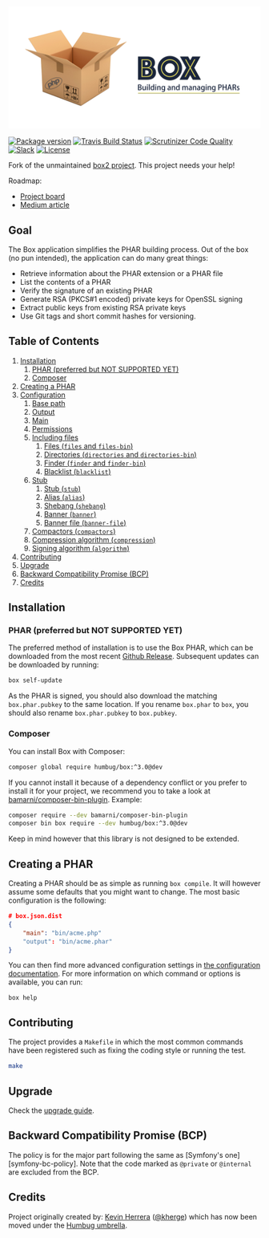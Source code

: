 <p align="center">
    <img src="doc/img/box.png" width=900 />
</p>


[![Package version](https://img.shields.io/packagist/vpre/humbug/box.svg?style=flat-square)](https://packagist.org/packages/humbug/box)
[![Travis Build Status](https://img.shields.io/travis/humbug/box.svg?branch=master&style=flat-square)](https://travis-ci.org/humbug/box?branch=master)
[![Scrutinizer Code Quality](https://img.shields.io/scrutinizer/g/humbug/box.svg?branch=master&style=flat-square)](https://scrutinizer-ci.com/g/humbug/box/?branch=master)
[![Slack](https://img.shields.io/badge/slack-%23humbug-red.svg?style=flat-square)](https://symfony.com/slack-invite)
[![License](https://img.shields.io/badge/license-MIT-red.svg?style=flat-square)](LICENSE)

Fork of the unmaintained [box2 project](https://github.com/box-project/box2). This project needs your help!

Roadmap:
  - [Project board](https://github.com/humbug/box/projects/1)
  - [Medium article](https://medium.com/@tfidry/phars-roadmap-870671a847c1)


## Goal

The Box application simplifies the PHAR building process. Out of the box (no pun intended), the application can do many
great things:

- Retrieve information about the PHAR extension or a PHAR file
- List the contents of a PHAR
- Verify the signature of an existing PHAR
- Generate RSA (PKCS#1 encoded) private keys for OpenSSL signing
- Extract public keys from existing RSA private keys
- Use Git tags and short commit hashes for versioning.


## Table of Contents

1. [Installation](#installation)
    1. [PHAR (preferred but NOT SUPPORTED YET)](#phar-preferred-but-not-supported-yet)
    1. [Composer](#composer)
1. [Creating a PHAR](#creating-a-phar)
1. [Configuration](doc/configuration.md)
    1. [Base path](doc/configuration.md#base-path-base-path)
    1. [Output](doc/configuration.md#output-output)
    1. [Main](doc/configuration.md#main-main)
    1. [Permissions](doc/configuration.md#permissions-chmod)
    1. [Including files](doc/configuration.md#including-files)
        1. [Files (`files` and `files-bin`)](doc/configuration.md#files-files-and-files-bin)
        1. [Directories (`directories` and `directories-bin`)](doc/configuration.md#directories-directories-and-directories-bin)
        1. [Finder (`finder` and `finder-bin`)](doc/configuration.md#finder-finder-and-finder-bin)
        1. [Blacklist (`blacklist`)](doc/configuration.md#blacklist-blacklist)
    1. [Stub](doc/configuration.md#stub)
        1. [Stub (`stub`)](doc/configuration.md#stub-stub)
        1. [Alias (`alias`)](doc/configuration.md#alias-alias)
        1. [Shebang (`shebang`)](doc/configuration.md#shebang-shebang)
        1. [Banner (`banner`)](doc/configuration.md#banner-banner)
        1. [Banner file (`banner-file`)](doc/configuration.md#banner-file-banner-file)
    1. [Compactors (`compactors`)](doc/configuration.md#compactors-compactors)
    1. [Compression algorithm (`compression`)](doc/configuration.md#compression-algorithm-compression)
    1. [Signing algorithm (`algorithm`)](doc/configuration.md#signing-algorithm-algorithm)
1. [Contributing](#contributing)
1. [Upgrade](#upgrade)
1. [Backward Compatibility Promise (BCP)](#backward-compatibility-promise-bcp)
1. [Credits](#credits)


## Installation

### PHAR (preferred but NOT SUPPORTED YET)

The preferred method of installation is to use the Box PHAR, which can be downloaded from the most recent
[Github Release][releases]. Subsequent updates can be downloaded by running:

```bash
box self-update
```

As the PHAR is signed, you should also download the matching `box.phar.pubkey` to the same location. If you
rename `box.phar` to `box`, you should also rename `box.phar.pubkey` to `box.pubkey`.


### Composer

You can install Box with Composer:

```bash
composer global require humbug/box:^3.0@dev
```

If you cannot install it because of a dependency conflict or you prefer to install it for your project, we recommend
you to take a look at [bamarni/composer-bin-plugin][bamarni/composer-bin-plugin]. Example:

```bash
composer require --dev bamarni/composer-bin-plugin
composer bin box require --dev humbug/box:^3.0@dev
```

Keep in mind however that this library is not designed to be extended.


## Creating a PHAR

Creating a PHAR should be as simple as running `box compile`. It will however assume some defaults that you might
want to change. The most basic configuration is the following:

```json
# box.json.dist
{
    "main": "bin/acme.php"
    "output": "bin/acme.phar"
}
```

You can then find more advanced configuration settings in [the configuration documentation](doc/configuration.md).
For more information on which command or options is available, you can run:

```
box help
``` 


## Contributing

The project provides a `Makefile` in which the most common commands have been registered such as fixing the coding
style or running the test.

```bash
make
```

## Upgrade

Check the [upgrade guide](UPGRADE.md).


## Backward Compatibility Promise (BCP)

The policy is for the major part following the same as [Symfony's one][symfony-bc-policy]. Note that the code marked
as `@private` or `@internal` are excluded from the BCP. 


## Credits

Project originally created by: [Kevin Herrera] ([@kherge]) which has now been moved under the [Humbug umbrella][humbug].



[releases]: https://github.com/humbug/box/releases
[bamarni/composer-bin-plugin]: https://github.com/bamarni/composer-bin-plugin
[Kevin Herrera]: https://github.com/kherge
[@kherge]: https://github.com/kherge
[humbug]: https://github.com/humbug
